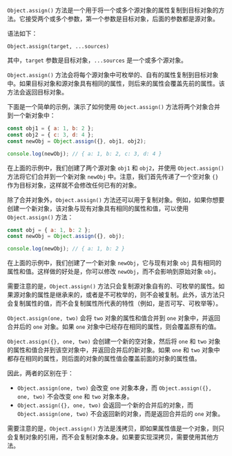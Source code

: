 `Object.assign()` 方法是一个用于将一个或多个源对象的属性复制到目标对象的方法。它接受两个或多个参数，第一个参数是目标对象，后面的参数都是源对象。

语法如下：

```
Object.assign(target, ...sources)
```

其中，`target` 参数是目标对象，`...sources` 是一个或多个源对象。

`Object.assign()` 方法会将每个源对象中可枚举的、自有的属性复制到目标对象中。如果目标对象和源对象具有相同的属性，则后来的属性会覆盖先前的属性。该方法会返回目标对象。

下面是一个简单的示例，演示了如何使用 `Object.assign()` 方法将两个对象合并到一个新对象中：

```javascript
const obj1 = { a: 1, b: 2 };
const obj2 = { c: 3, d: 4 };
const newObj = Object.assign({}, obj1, obj2);

console.log(newObj); // { a: 1, b: 2, c: 3, d: 4 }
```

在上面的示例中，我们创建了两个源对象 `obj1` 和 `obj2`，并使用 `Object.assign()` 方法将它们合并到一个新对象 `newObj` 中。注意，我们首先传递了一个空对象 `{}` 作为目标对象，这样就不会修改任何已有的对象。

除了合并对象外，`Object.assign()` 方法还可以用于复制对象。例如，如果你想要创建一个新对象，该对象与现有对象具有相同的属性和值，可以使用 `Object.assign()` 方法：

```javascript
const obj = { a: 1, b: 2 };
const newObj = Object.assign({}, obj);

console.log(newObj); // { a: 1, b: 2 }
```

在上面的示例中，我们创建了一个新对象 `newObj`，它与现有对象 `obj` 具有相同的属性和值。这样做的好处是，你可以修改 `newObj`，而不会影响到原始对象 `obj`。

需要注意的是，`Object.assign()` 方法只会复制源对象自有的、可枚举的属性。如果源对象的属性是继承来的，或者是不可枚举的，则不会被复制。此外，该方法只会复制属性的值，而不会复制属性所代表的特性（例如，是否可写、可枚举等）。

`Object.assign(one, two)` 会将 `two` 对象的属性和值合并到 `one` 对象中，并返回合并后的 `one` 对象。如果 `one` 对象中已经存在相同的属性，则会覆盖原有的值。

`Object.assign({}, one, two)` 会创建一个新的空对象，然后将 `one` 和 `two` 对象的属性和值合并到该空对象中，并返回合并后的新对象。如果 `one` 和 `two` 对象中都存在相同的属性，则后面的对象的属性值会覆盖前面的对象的属性值。

因此，两者的区别在于：

- `Object.assign(one, two)` 会改变 `one` 对象本身，而 `Object.assign({}, one, two)` 不会改变 `one` 和 `two` 对象本身。
- `Object.assign({}, one, two)` 会返回一个新的合并后的对象，而 `Object.assign(one, two)` 不会返回新的对象，而是返回合并后的 `one` 对象。

需要注意的是，`Object.assign()` 方法是浅拷贝，即如果属性值是一个对象，则只会复制对象的引用，而不会复制对象本身。如果要实现深拷贝，需要使用其他方法。